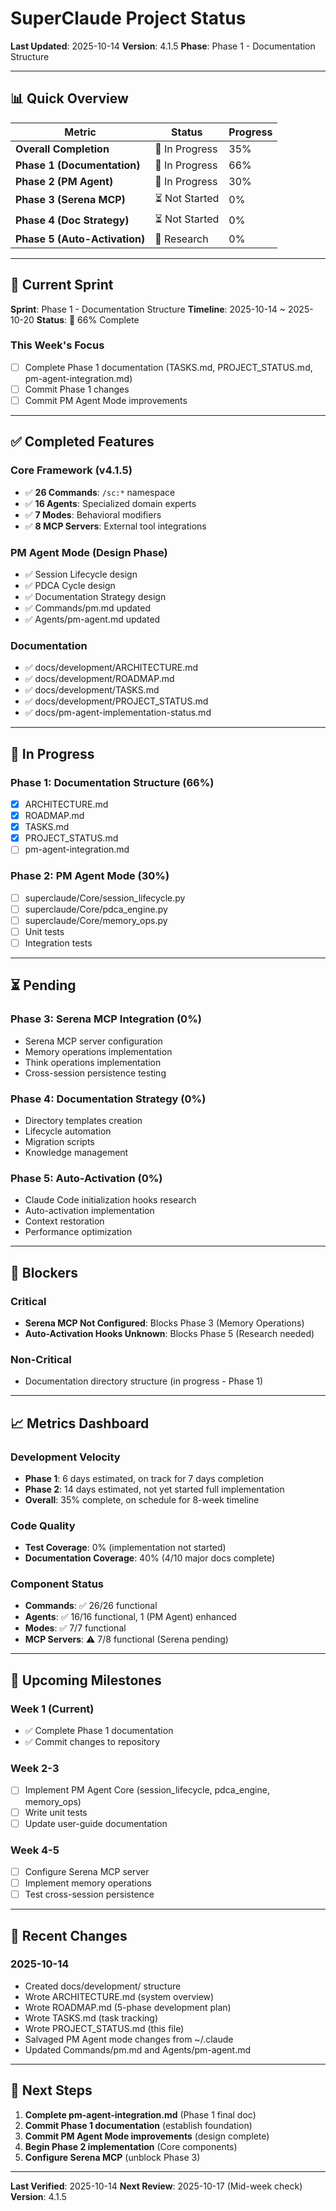 # SuperClaude Project Status

**Last Updated**: 2025-10-14
**Version**: 4.1.5
**Phase**: Phase 1 - Documentation Structure

---

## 📊 Quick Overview

| Metric | Status | Progress |
|--------|--------|----------|
| **Overall Completion** | 🔄 In Progress | 35% |
| **Phase 1 (Documentation)** | 🔄 In Progress | 66% |
| **Phase 2 (PM Agent)** | 🔄 In Progress | 30% |
| **Phase 3 (Serena MCP)** | ⏳ Not Started | 0% |
| **Phase 4 (Doc Strategy)** | ⏳ Not Started | 0% |
| **Phase 5 (Auto-Activation)** | 🔬 Research | 0% |

---

## 🎯 Current Sprint

**Sprint**: Phase 1 - Documentation Structure
**Timeline**: 2025-10-14 ~ 2025-10-20
**Status**: 🔄 66% Complete

### This Week's Focus
- [ ] Complete Phase 1 documentation (TASKS.md, PROJECT_STATUS.md, pm-agent-integration.md)
- [ ] Commit Phase 1 changes
- [ ] Commit PM Agent Mode improvements

---

## ✅ Completed Features

### Core Framework (v4.1.5)
- ✅ **26 Commands**: `/sc:*` namespace
- ✅ **16 Agents**: Specialized domain experts
- ✅ **7 Modes**: Behavioral modifiers
- ✅ **8 MCP Servers**: External tool integrations

### PM Agent Mode (Design Phase)
- ✅ Session Lifecycle design
- ✅ PDCA Cycle design
- ✅ Documentation Strategy design
- ✅ Commands/pm.md updated
- ✅ Agents/pm-agent.md updated

### Documentation
- ✅ docs/development/ARCHITECTURE.md
- ✅ docs/development/ROADMAP.md
- ✅ docs/development/TASKS.md
- ✅ docs/development/PROJECT_STATUS.md
- ✅ docs/pm-agent-implementation-status.md

---

## 🔄 In Progress

### Phase 1: Documentation Structure (66%)
- [x] ARCHITECTURE.md
- [x] ROADMAP.md
- [x] TASKS.md
- [x] PROJECT_STATUS.md
- [ ] pm-agent-integration.md

### Phase 2: PM Agent Mode (30%)
- [ ] superclaude/Core/session_lifecycle.py
- [ ] superclaude/Core/pdca_engine.py
- [ ] superclaude/Core/memory_ops.py
- [ ] Unit tests
- [ ] Integration tests

---

## ⏳ Pending

### Phase 3: Serena MCP Integration (0%)
- Serena MCP server configuration
- Memory operations implementation
- Think operations implementation
- Cross-session persistence testing

### Phase 4: Documentation Strategy (0%)
- Directory templates creation
- Lifecycle automation
- Migration scripts
- Knowledge management

### Phase 5: Auto-Activation (0%)
- Claude Code initialization hooks research
- Auto-activation implementation
- Context restoration
- Performance optimization

---

## 🚫 Blockers

### Critical
- **Serena MCP Not Configured**: Blocks Phase 3 (Memory Operations)
- **Auto-Activation Hooks Unknown**: Blocks Phase 5 (Research needed)

### Non-Critical
- Documentation directory structure (in progress - Phase 1)

---

## 📈 Metrics Dashboard

### Development Velocity
- **Phase 1**: 6 days estimated, on track for 7 days completion
- **Phase 2**: 14 days estimated, not yet started full implementation
- **Overall**: 35% complete, on schedule for 8-week timeline

### Code Quality
- **Test Coverage**: 0% (implementation not started)
- **Documentation Coverage**: 40% (4/10 major docs complete)

### Component Status
- **Commands**: ✅ 26/26 functional
- **Agents**: ✅ 16/16 functional, 1 (PM Agent) enhanced
- **Modes**: ✅ 7/7 functional
- **MCP Servers**: ⚠️ 7/8 functional (Serena pending)

---

## 🎯 Upcoming Milestones

### Week 1 (Current)
- ✅ Complete Phase 1 documentation
- ✅ Commit changes to repository

### Week 2-3
- [ ] Implement PM Agent Core (session_lifecycle, pdca_engine, memory_ops)
- [ ] Write unit tests
- [ ] Update user-guide documentation

### Week 4-5
- [ ] Configure Serena MCP server
- [ ] Implement memory operations
- [ ] Test cross-session persistence

---

## 📝 Recent Changes

### 2025-10-14
- Created docs/development/ structure
- Wrote ARCHITECTURE.md (system overview)
- Wrote ROADMAP.md (5-phase development plan)
- Wrote TASKS.md (task tracking)
- Wrote PROJECT_STATUS.md (this file)
- Salvaged PM Agent mode changes from ~/.claude
- Updated Commands/pm.md and Agents/pm-agent.md

---

## 🔮 Next Steps

1. **Complete pm-agent-integration.md** (Phase 1 final doc)
2. **Commit Phase 1 documentation** (establish foundation)
3. **Commit PM Agent Mode improvements** (design complete)
4. **Begin Phase 2 implementation** (Core components)
5. **Configure Serena MCP** (unblock Phase 3)

---

**Last Verified**: 2025-10-14
**Next Review**: 2025-10-17 (Mid-week check)
**Version**: 4.1.5
